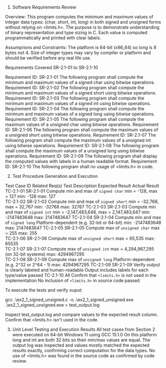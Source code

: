 1. Software Requirements Review

Overview:
This program computes the minimum and maximum values of integer data types: (char, short, int, long) in both signed and unsigned forms without relying on <limits.h>. 
The purpose is to demonstrate understanding of binary representation and type sizing in C. Each value is computed programmatically and printed with clear labels.

Assumprions and Constraints: 
The platform is 64-bit (x86_64) so long is 8 bytes not 4.
Size of integer types may vary by compiler or platform and should be verified before any real life use.

Requirements Covered SR-2.1-01 to SR-2.1-10

Requirement ID: SR-2.1-01
The following program shall compute the minimum and maximum values of a signed char using bitwise operations.
Requirement ID: SR-2.1-02
The following program shall compute the minimum and maximum values of a signed short using bitwise operations.
Requirement ID: SR-2.1-03
The following program shall compute the minimum and maximum values of a signed int using bitwise operations.
Requirement ID: SR-2.1-04
The following program shall compute the minimum and maximum values of a signed long using bitwise operations.
Requirement ID: SR-2.1-05
The following program shall compute the maximum values of a unsigned char using bitwise operations.
Requirement ID: SR-2.1-06
The following program shall compute the maximum values of a unsigned short using bitwise operations.
Requirement ID: SR-2.1-07
The following program shall compute the maximum values of a unsigned int using bitwise operations.
Requirement ID: SR-2.1-08
The following program shall compute the maximum values of a unsigned long using bitwise operations.
Requirement ID: SR-2.1-09
The following program shall display the computed values with labels in a human readable format.
Requirement ID: SR-2.1-10
The following program shall no usage of <limits.h> in code. 


2. Test Procedure Generation and Execution 

Test Case ID  Related Req(s)  Test Description                                              Expected Result                                Actual Result 
TC-2.1-01     SR-2.1-01       Compute min and max of `signed char`                          min = -128, max = 127                          min: -128 max: 127          
TC-2.1-02     SR-2.1-02       Compute min and max of `signed short`                         min = -32,768, max = 32,767                    min: -32768 max: 32767
TC-2.1-03     SR-2.1-03       Compute min and max of `signed int`                           min = -2,147,483,648, max = 2,147,483,647      min: -2147483648 max: 2147483647
TC-2.1-04     SR-2.1-04       Compute min and max of `signed long`                          Platform-dependent (e.g. 32-bit or 64-bit)     min: -2147483648 max: 2147483647
TC-2.1-05     SR-2.1-05       Compute max of `unsigned char`                                max = 255                                      max: 255             
TC-2.1-06     SR-2.1-06       Compute max of `unsigned short`                               max = 65,535                                   max: 65535             
TC-2.1-07     SR-2.1-07       Compute max of `unsigned int`                                 max = 4,294,967,295 (on 32-bit systems)        max: 4294967295        
TC-2.1-08     SR-2.1-08       Compute max of `unsigned long`                                Platform-dependent (e.g. 2^32 or 2^64 - 1)     max: 4294967295 
TC-2.1-09     SR-2.1-09       Verify output is clearly labeled and human-readable           Output includes labels for each type/value     passed
TC-2.1-10     All             Confirm that `<limits.h>` is not used in the implementation   No inclusion of `<limits.h>` in source code    passed           

To execute the tests and verify ouput:

gcc .\ex2_1_signed_unsigned.c -o .\ex2_1_signed_unsigned.exe
.\ex2_1_signed_unsigned.exe > test_output.log

Inspect test_output.log and compare values to the expected result column. 
Confirm that <limits.h> isn't used in the code. 

3. Unit Level Testing and Execution Results
All test cases from Section 2 were executed on 64-bit Windows 11 using GCC 15.1.0
On this platform long and int are both 32 bits so their min/max values are equal. 
The output log was inspected and values mostly matched the expected results exactly, confirming correct computation for the data types.
No use of <limits.h> was found in the source code as confirmed by code review.

